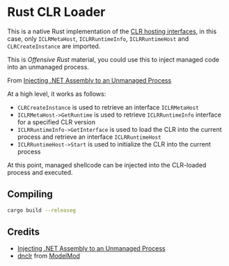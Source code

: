 # Rust CLR Loader

This is a native Rust implementation of the [CLR hosting interfaces](https://learn.microsoft.com/en-us/dotnet/framework/unmanaged-api/hosting/clr-hosting-interfaces), in this case, only `ICLRMetaHost`, `ICLRRuntimeInfo`, `ICLRRuntimeHost` and `CLRCreateInstance` are imported.

This is _Offensive Rust_ material, you could use this to inject managed code into an unmanaged process.

From [Injecting .NET Assembly to an Unmanaged Process](https://www.ired.team/offensive-security/code-injection-process-injection/injecting-and-executing-.net-assemblies-to-unmanaged-process)

At a high level, it works as follows:

- `CLRCreateInstance` is used to retrieve an interface `ICLRMetaHost`
- `ICLRMetaHost->GetRuntime` is used to retrieve `ICLRRuntimeInfo` interface for a specified CLR version
- `ICLRRuntimeInfo->GetInterface` is used to load the CLR into the current process and retrieve an interface `ICLRRuntimeHost`
- `ICLRRuntimeHost->Start` is used to initialize the CLR into the current process

At this point, managed shellcode can be injected into the CLR-loaded process and executed.

## Compiling

```bash
cargo build --releaseg
```

## Credits

- [Injecting .NET Assembly to an Unmanaged Process](https://www.ired.team/offensive-security/code-injection-process-injection/injecting-and-executing-.net-assemblies-to-unmanaged-process)
- [dnclr](https://github.com/jmquigs/ModelMod/tree/006e8b723ba265e2c6d77fe13db28b3b3b10024e/Native/dnclr) from [ModelMod](https://github.com/jmquigs/ModelMod)
